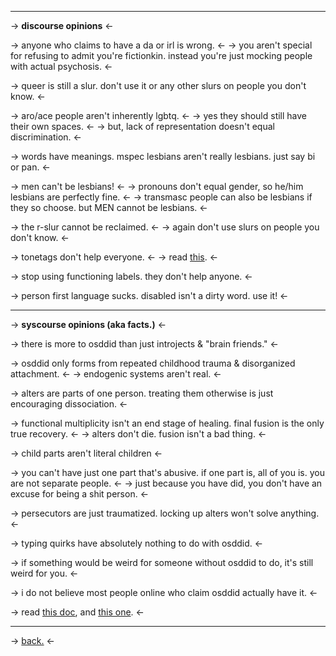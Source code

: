 ***

-> **discourse opinions** <-

-> anyone who claims to have a da or irl is wrong. <-
-> you aren't special for refusing to admit you're fictionkin. instead you're just mocking people with actual psychosis. <-

-> queer is still a slur. don't use it or any other slurs on people you don't know. <- 

-> aro/ace people aren't inherently lgbtq. <- 
-> yes they should still have their own spaces. <-
-> but, lack of representation doesn't equal discrimination. <-

-> words have meanings. mspec lesbians aren't really lesbians. just say bi or pan. <- 

-> men can't be lesbians! <-
-> pronouns don't equal gender, so he/him lesbians are perfectly fine. <- 
-> transmasc people can also be lesbians if they so choose. but MEN cannot be lesbians. <- 

-> the r-slur cannot be reclaimed. <- 
-> again don't use slurs on people you don't know. <- 

-> tonetags don't help everyone. <- 
-> read [this](https://rentry.co/tonetagging). <- 

-> stop using functioning labels. they don't help anyone.  <- 

-> person first language sucks. disabled isn't a dirty word. use it! <- 

***

-> **syscourse opinions (aka facts.)** <- 

-> there is more to osddid than just introjects & "brain friends." <-

-> osddid only forms from repeated childhood trauma & disorganized attachment. <-
-> endogenic systems aren't real. <-

-> alters are parts of one person. treating them otherwise is just encouraging dissociation. <-

-> functional multiplicity isn't an end stage of healing. final fusion is the only true recovery. <-
-> alters don't die. fusion isn't a bad thing. <-

-> child parts aren't literal children <-

-> you can't have just one part that's abusive. if one part is, all of you is. you are not separate people. <-
-> just because you have did, you don't have an excuse for being a shit person. <-

-> persecutors are just traumatized. locking up alters won't solve anything. <-

-> typing quirks have absolutely nothing to do with osddid. <-

-> if something would be weird for someone without osddid to do, it's still weird for you. <-

-> i do not believe most people online who claim osddid actually have it. <-

-> read [this doc](https://docs.google.com/document/d/1nRQX1FJfWD6RKWTc6Hdcq2H5L3rlIUlOCwiJBQ8Vb48/edit), and [this one](https://docs.google.com/document/d/14zEqDnO60EplWatv8GwHNMwa3r3HaT-f8NeU8M_GxKY/edit). <-

***
-> [back.](https://rentry.co/chessboard) <-
